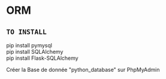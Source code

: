 # ORM

## `TO INSTALL`

pip install pymysql <br/>
pip install SQLAlchemy <br/>
pip install Flask-SQLAlchemy <br/>

Créer la Base de donnée "python_database" sur PhpMyAdmin

